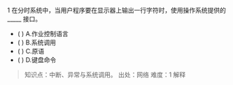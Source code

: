 1
在分时系统中，当用户程序要在显示器上输出一行字符时，使用操作系统提供的_____ 接口。
- ( ) A.作业控制语言 
- ( ) B.系统调用 
- ( ) C.原语 
- ( ) D.键盘命令

> 知识点：中断、异常与系统调用。
> 出处：网络
> 难度：1
> 解释
